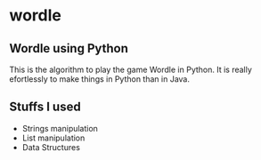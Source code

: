 # wordle

## Wordle using Python 
This is the algorithm to play the game Wordle in Python. It is really efortlessly to make things in Python than in Java.

## Stuffs I used
- Strings manipulation
- List manipulation
- Data Structures

